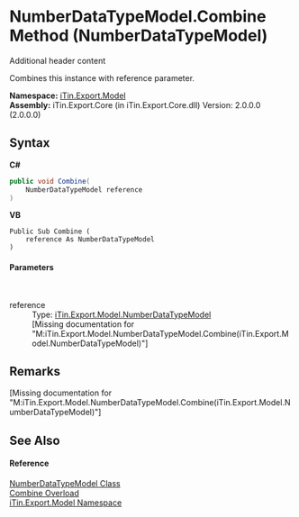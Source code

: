 # NumberDataTypeModel.Combine Method (NumberDataTypeModel)
Additional header content 

Combines this instance with reference parameter.

**Namespace:**&nbsp;<a href="N_iTin_Export_Model">iTin.Export.Model</a><br />**Assembly:**&nbsp;iTin.Export.Core (in iTin.Export.Core.dll) Version: 2.0.0.0 (2.0.0.0)

## Syntax

**C#**<br />
``` C#
public void Combine(
	NumberDataTypeModel reference
)
```

**VB**<br />
``` VB
Public Sub Combine ( 
	reference As NumberDataTypeModel
)
```


#### Parameters
&nbsp;<dl><dt>reference</dt><dd>Type: <a href="T_iTin_Export_Model_NumberDataTypeModel">iTin.Export.Model.NumberDataTypeModel</a><br />\[Missing <param name="reference"/> documentation for "M:iTin.Export.Model.NumberDataTypeModel.Combine(iTin.Export.Model.NumberDataTypeModel)"\]</dd></dl>

## Remarks
\[Missing <remarks> documentation for "M:iTin.Export.Model.NumberDataTypeModel.Combine(iTin.Export.Model.NumberDataTypeModel)"\]

## See Also


#### Reference
<a href="T_iTin_Export_Model_NumberDataTypeModel">NumberDataTypeModel Class</a><br /><a href="Overload_iTin_Export_Model_NumberDataTypeModel_Combine">Combine Overload</a><br /><a href="N_iTin_Export_Model">iTin.Export.Model Namespace</a><br />